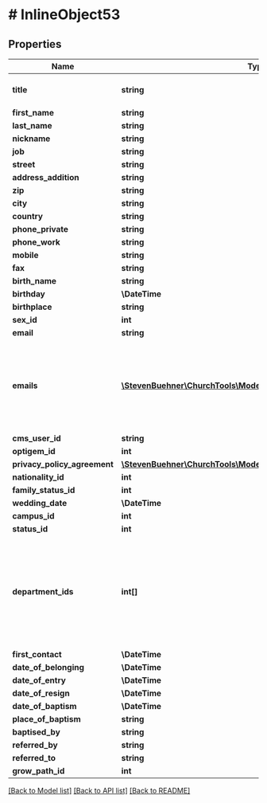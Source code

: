 # # InlineObject53

## Properties

Name | Type | Description | Notes
------------ | ------------- | ------------- | -------------
**title** | **string** |  | [optional] [default to 'null']
**first_name** | **string** |  | [optional]
**last_name** | **string** |  | [optional]
**nickname** | **string** |  | [optional]
**job** | **string** |  | [optional]
**street** | **string** |  | [optional]
**address_addition** | **string** |  | [optional]
**zip** | **string** |  | [optional]
**city** | **string** |  | [optional]
**country** | **string** |  | [optional]
**phone_private** | **string** |  | [optional]
**phone_work** | **string** |  | [optional]
**mobile** | **string** |  | [optional]
**fax** | **string** |  | [optional]
**birth_name** | **string** |  | [optional]
**birthday** | **\DateTime** |  | [optional]
**birthplace** | **string** |  | [optional]
**sex_id** | **int** |  | [optional]
**email** | **string** |  | [optional]
**emails** | [**\StevenBuehner\ChurchTools\Model\PersonEmail1[]**](PersonEmail1.md) | Save many eMail addresses for person. If &#x60;emails&#x60; is present in request &#x60;email&#x60; is ignored. | [optional]
**cms_user_id** | **string** |  | [optional]
**optigem_id** | **int** |  | [optional]
**privacy_policy_agreement** | [**\StevenBuehner\ChurchTools\Model\PersonsPrivacyPolicyAgreement**](PersonsPrivacyPolicyAgreement.md) |  | [optional]
**nationality_id** | **int** |  | [optional]
**family_status_id** | **int** |  | [optional]
**wedding_date** | **\DateTime** |  | [optional]
**campus_id** | **int** |  | [optional]
**status_id** | **int** |  | [optional]
**department_ids** | **int[]** | Department IDs. At least one department MUST be set for a person. The last department ID cannot be deleted. | [optional]
**first_contact** | **\DateTime** |  | [optional]
**date_of_belonging** | **\DateTime** |  | [optional]
**date_of_entry** | **\DateTime** |  | [optional]
**date_of_resign** | **\DateTime** |  | [optional]
**date_of_baptism** | **\DateTime** |  | [optional]
**place_of_baptism** | **string** |  | [optional]
**baptised_by** | **string** |  | [optional]
**referred_by** | **string** |  | [optional]
**referred_to** | **string** |  | [optional]
**grow_path_id** | **int** |  | [optional]

[[Back to Model list]](../../README.md#models) [[Back to API list]](../../README.md#endpoints) [[Back to README]](../../README.md)
